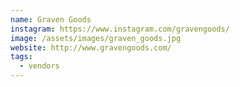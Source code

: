 ```yaml
---
name: Graven Goods
instagram: https://www.instagram.com/gravengoods/
image: /assets/images/graven_goods.jpg
website: http://www.gravengoods.com/
tags:
  - vendors
---
```

